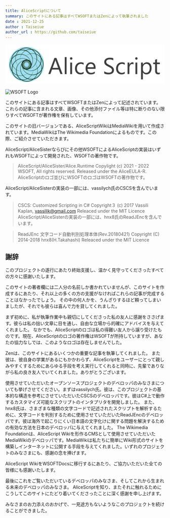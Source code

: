 ```yaml
---
title: AliceScriptについて
summary: このサイトにある記事はすべてWSOFTまたはZenによって執筆されました
date : 2021-12-25
author : Taiseiue
author_url : https://github.com/taiseiue
---
```

![AliceScript Logo](media/AliceScript_logo.png)

![WSOFT Logo](/media/WSOFT-Logo.png)

このサイトにある記事はすべてWSOFTまたはZenによって記述されています。これらの記事に含まれる文章、画像、その他添付ファイル等は特に断りのない限りすべてWSOFTが著作権を保有しています。

このサイトの旧バージョンである、AliceScriptWikiはMediaWikiを用いて作成されています。MediaWikiはThe Wikimedia Foundationによるものです。この際、ご紹介させていただきます。

AliceScript/AliceSisterならびにその他WSOFTによるAliceScriptの実装はいずれもWSOFTによって開発された、WSOFTの著作物です。

> AliceScript/AliceSister/Alice.Runtime
> Copylight (c) 2021 - 2022 WSOFT, All rights reserved.
> Released under the AliceEULA-R.
AliceScriptのロゴ並びにWSOFTのロゴはWSOFTの著作物です。

AliceScript/AliceSisterの実装の一部には、vassilych氏のCSCSを含んでいます。

> CSCS: Customized Scripting in C#
> Copyright３ (c) 2017 Vassili Kaplan, vassilik@gmail.com Releaced under the MIT Licence
AliceScript/AliceSisterの実装の一部には、hnx8氏のReadJEncを含んでいます。

> ReadJEnc 文字コード自動判別処理本体(Rev.20180421)
> Copyright (C) 2014-2018 hnx8(H.Takahashi) Releaced under the MIT Licence
## 謝辞
このプロジェクトの遂行にあたり終始支援し、温かく見守ってくださったすべての方々に感謝いたします。

このサイトの著者欄には二人分の名前しか書かれていませんが、このサイトを作成するにあたり、それ以上の多くの方の支援がなければこれらの記事が完成することはなかったでしょう。 その中の何人かを、うんざりするほど頼ってしまいましたが、それでも彼らは喜んで力を貸してくれました。

まず初めに、私が執筆作業中も親切にしてくださった私の友人に感謝をささげます。彼らは私の拙い文章に目を通し、自由な立場から的確にアドバイスを与えてくれました。 なかでも、AliceScriptのロゴは私の得難い友人から譲り受けたものです。現在、AliceScriptのロゴの著作権はWSOFTが所持していますが、あなたの協力なしでは、このようなロゴは存在しませんでした。

Zenは、このサイトにあるいくつかの重要な記事を執筆してくれました。 また彼は、彼自身の学業があるにもかかわらず、AliceScriptをユーザーにとって親しみやすくするためにあらゆる手段を考え実行してくれると同時に、先輩でありながら私の良き友人でいてくれました。ありがとうございます。

使用させていただいたオープンソースプロジェクトのデベロッパのみなさまについても挙げさせてください。まずはvassilych氏。彼は、このプロジェクトの基本的な構造を参考にさせていただいたCSCSのデベロッパです。彼はC#上で動作するカスタマイズ可能なスクリプトのインタプリタを開発しました。 また、hnx8氏は、さまざまな種類の文字コードで記述されたスクリプトを解析するために、文字コードを判別するために使用させていただいたReadJEncのデベロッパです。彼は海外で起こりにくい日本語の文字化けに関する問題を解決するための有効な方法を日本のデベロッパに与えてくれました。 The Wikimedia Foundationは、AliceScript Wikiを形作るCMSとして使用させていただいたMediaWikiのデベロッパです。MediaWikiは私たちに簡単にWiki形式のサイトを構築しインターネットに公開する手段を与えてくれました。いずれのプロジェクトのみなさまにも、感謝の念を捧げます。

AliceScript WikiをWSOFTDocsに移行するにあたり、ご協力いただいた全ての皆様にも感謝いたします。

最後にこれをご覧いただいているデベロッパのみなさま、そしてこれから生まれる未来のデベロッパのみなさま。 AliceScriptを知り、またそれに触れるためにこうしてこのサイトにたどり着いてくださったことに深く感謝を申し上げます。

みなさまのお力添えのおかげで、一見途方もないようなこのプロジェクトを続けることができました。